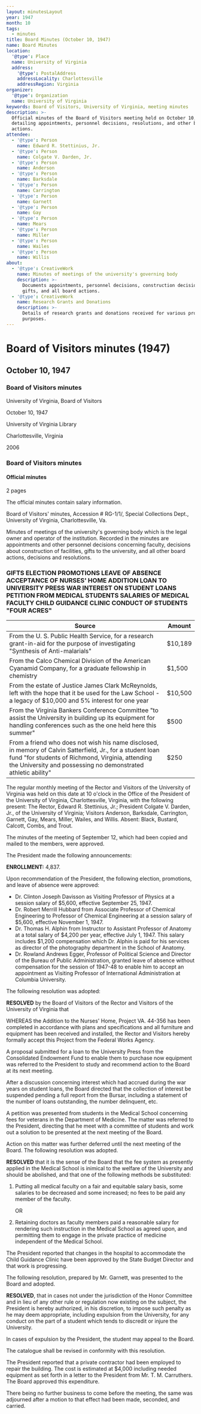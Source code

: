 ```yaml
---
layout: minutesLayout
year: 1947
month: 10
tags:
  - minutes
title: Board Minutes (October 10, 1947)
name: Board Minutes
location:
  '@type': Place
  name: University of Virginia
  address:
    '@type': PostalAddress
    addressLocality: Charlottesville
    addressRegion: Virginia
organizer:
  '@type': Organization
  name: University of Virginia
keywords: Board of Visitors, University of Virginia, meeting minutes
description: >-
  Official minutes of the Board of Visitors meeting held on October 10, 1947,
  detailing appointments, personnel decisions, resolutions, and other board
  actions.
attendee:
  - '@type': Person
    name: Edward R. Stettinius, Jr.
  - '@type': Person
    name: Colgate V. Darden, Jr.
  - '@type': Person
    name: Anderson
  - '@type': Person
    name: Barksdale
  - '@type': Person
    name: Carrington
  - '@type': Person
    name: Garnett
  - '@type': Person
    name: Gay
  - '@type': Person
    name: Mears
  - '@type': Person
    name: Miller
  - '@type': Person
    name: Wailes
  - '@type': Person
    name: Willis
about:
  - '@type': CreativeWork
    name: Minutes of meetings of the university's governing body
    description: >-
      Documents appointments, personnel decisions, construction decisions,
      gifts, and all board actions.
  - '@type': CreativeWork
    name: Research Grants and Donations
    description: >-
      Details of research grants and donations received for various projects and
      purposes.
---
```


<!-- altadded -->
<!-- altadded -->

<!-- llmmeta -->



<!-- llmformatted -->

# Board of Visitors minutes (1947)

## October 10, 1947

### Board of Visitors minutes

University of Virginia, Board of Visitors

October 10, 1947

University of Virginia Library

Charlottesville, Virginia

2006

### Board of Visitors minutes

#### Official minutes

2 pages

The official minutes contain salary information.

Board of Visitors' minutes, Accession # RG-1/1/, Special Collections Dept., University of Virginia, Charlottesville, Va.

Minutes of meetings of the university's governing body which is the legal owner and operator of the institution. Recorded in the minutes are appointments and other personnel decisions concerning faculty, decisions about construction of facilities, gifts to the university, and all other board actions, decisions and resolutions.

### GIFTS ELECTION PROMOTIONS LEAVE OF ABSENCE ACCEPTANCE OF NURSES' HOME ADDITION LOAN TO UNIVERSITY PRESS WAR INTEREST ON STUDENT LOANS PETITION FROM MEDICAL STUDENTS SALARIES OF MEDICAL FACULTY CHILD GUIDANCE CLINIC CONDUCT OF STUDENTS "FOUR ACRES"

| Source                                                                                                                                            | Amount   |
|---------------------------------------------------------------------------------------------------------------------------------------------------|----------|
| From the U. S. Public Health Service, for a research grant-in-aid for the purpose of investigating "Synthesis of Anti-malarials"               | $10,189  |
| From the Calco Chemical Division of the American Cyanamid Company, for a graduate fellowship in chemistry                                         | $1,500   |
| From the estate of Justice James Clark McReynolds, left with the hope that it be used for the Law School - a legacy of $10,000 and 5% interest for one year | $10,500  |
| From the Virginia Bankers Conference Committee "to assist the University in building up its equipment for handling conferences such as the one held here this summer" | $500     |
| From a friend who does not wish his name disclosed, in memory of Calvin Satterfield, Jr., for a student loan fund "for students of Richmond, Virginia, attending the University and possessing no demonstrated athletic ability" | $250     |

The regular monthly meeting of the Rector and Visitors of the University of Virginia was held on this date at 10 o'clock in the Office of the President of the University of Virginia, Charlottesville, Virginia, with the following present: The Rector, Edward R. Stettinius, Jr.; President Colgate V. Darden, Jr., of the University of Virginia; Visitors Anderson, Barksdale, Carrington, Garnett, Gay, Mears, Miller, Wailes, and Willis. Absent: Black, Bustard, Calcott, Combs, and Trout.

The minutes of the meeting of September 12, which had been copied and mailed to the members, were approved.

The President made the following announcements:

**ENROLLMENT:** 4,837.

Upon recommendation of the President, the following election, promotions, and leave of absence were approved:

* Dr. Clinton Joseph Davisson as Visiting Professor of Physics at a session salary of $5,600, effective September 25, 1947.
* Dr. Robert Merrill Hubbard from Associate Professor of Chemical Engineering to Professor of Chemical Engineering at a session salary of $5,600, effective November 1, 1947.
* Dr. Thomas H. Alphin from Instructor to Assistant Professor of Anatomy at a total salary of $4,200 per year, effective July 1, 1947. This salary includes $1,200 compensation which Dr. Alphin is paid for his services as director of the photography department in the School of Anatomy.
* Dr. Rowland Andrews Egger, Professor of Political Science and Director of the Bureau of Public Administration, granted leave of absence without compensation for the session of 1947-48 to enable him to accept an appointment as Visiting Professor of International Administration at Columbia University.

The following resolution was adopted:

**RESOLVED** by the Board of Visitors of the Rector and Visitors of the University of Virginia that

WHEREAS the Addition to the Nurses' Home, Project VA. 44-356 has been completed in accordance with plans and specifications and all furniture and equipment has been received and installed, the Rector and Visitors hereby formally accept this Project from the Federal Works Agency.

A proposal submitted for a loan to the University Press from the Consolidated Endowment Fund to enable them to purchase now equipment was referred to the President to study and recommend action to the Board at its next meeting.

After a discussion concerning interest which had accrued during the war years on student loans, the Board directed that the collection of interest be suspended pending a full report from the Bursar, including a statement of the number of loans outstanding, the number delinquent, etc.

A petition was presented from students in the Medical School concerning fees for veterans in the Department of Medicine. The matter was referred to the President, directing that he meet with a committee of students and work out a solution to be presented at the next meeting of the Board.

Action on this matter was further deferred until the next meeting of the Board. The following resolution was adopted.

**RESOLVED** that it is the sense of the Board that the fee system as presently applied in the Medical School is inimical to the welfare of the University and should be abolished, and that one of the following methods be substituted:

1. Putting all medical faculty on a fair and equitable salary basis, some salaries to be decreased and some increased; no fees to be paid any member of the faculty.

   OR

2. Retaining doctors as faculty members paid a reasonable salary for rendering such instruction in the Medical School as agreed upon, and permitting them to engage in the private practice of medicine independent of the Medical School.

The President reported that changes in the hospital to accommodate the Child Guidance Clinic have been approved by the State Budget Director and that work is progressing.

The following resolution, prepared by Mr. Garnett, was presented to the Board and adopted.

**RESOLVED**, that in cases not under the jurisdiction of the Honor Committee and in lieu of any other rule or regulation now existing on the subject, the President is hereby authorized, in his discretion, to impose such penalty as he may deem appropriate, including expulsion from the University, for any conduct on the part of a student which tends to discredit or injure the University.

In cases of expulsion by the President, the student may appeal to the Board.

The catalogue shall be revised in conformity with this resolution.

The President reported that a private contractor had been employed to repair the building. The cost is estimated at $4,000 including needed equipment as set forth in a letter to the President from Mr. T. M. Carruthers. The Board approved this expenditure.

There being no further business to come before the meeting, the same was adjourned after a motion to that effect had been made, seconded, and carried.
